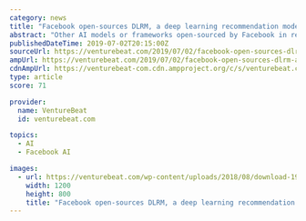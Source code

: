 ```yaml
---
category: news
title: "Facebook open-sources DLRM, a deep learning recommendation model"
abstract: "Other AI models or frameworks open-sourced by Facebook in recent weeks includes PyRobot, a robotics framework that works with PyTorch, and PyTorch Hub, a workflow and API meant to encourage reproducibility of AI models. Ax and BoTorch, tools for machine ..."
publishedDateTime: 2019-07-02T20:15:00Z
sourceUrl: https://venturebeat.com/2019/07/02/facebook-open-sources-dlrm-a-deep-learning-recommendation-model/
ampUrl: https://venturebeat.com/2019/07/02/facebook-open-sources-dlrm-a-deep-learning-recommendation-model/amp/
cdnAmpUrl: https://venturebeat-com.cdn.ampproject.org/c/s/venturebeat.com/2019/07/02/facebook-open-sources-dlrm-a-deep-learning-recommendation-model/amp/
type: article
score: 71

provider:
  name: VentureBeat
  id: venturebeat.com

topics:
  - AI
  - Facebook AI

images:
  - url: https://venturebeat.com/wp-content/uploads/2018/08/download-19.jpeg?w=1200&#038;strip=all
    width: 1200
    height: 800
    title: "Facebook open-sources DLRM, a deep learning recommendation model"
---
```


